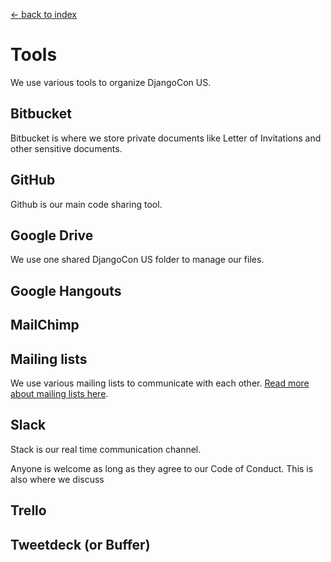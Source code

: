 [<- back to index](../README.md)

# Tools

We use various tools to organize DjangoCon US.

## Bitbucket

Bitbucket is where we store private documents like Letter of Invitations and other sensitive documents.

## GitHub

Github is our main code sharing tool.

## Google Drive

We use one shared DjangoCon US folder to manage our files.

## Google Hangouts

## MailChimp

## Mailing lists

We use various mailing lists to communicate with each other. [Read more about mailing lists here](mailing-lists.md).

## Slack

Stack is our real time communication channel.

Anyone is welcome as long as they agree to our Code of Conduct. This is also where we discuss

## Trello

## Tweetdeck (or Buffer)
